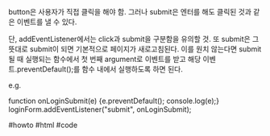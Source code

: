 button은 사용자가 직접 클릭을 해야 함.
그러나 submit은 엔터를 해도 클릭된 것과 같은 이벤트를 낼 수 있다.

단, addEventListener에서는 click과 submit을 구분함을 유의할 것.
또 submit은 그 뜻대로 submit이 되면 기본적으로 페이지가 새로고침된다.
이를 원치 않는다면 submit될 때 실행되는 함수에서 첫 번째 argument로 이벤트를 받고
해당 이벤트.preventDefault();를 함수 내에서 실행하도록 하면 된다.

e.g.

function onLoginSubmit(e) {e.preventDefault(); console.log(e);}
loginForm.addEventListener("submit", onLoginSubmit);

#howto  #html #code 